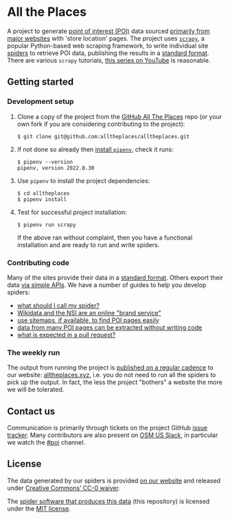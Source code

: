 # All the Places

A project to generate
[point of interest (POI)](https://en.wikipedia.org/wiki/Point_of_interest)
data sourced
[primarily from major websites](docs/WHY_SPIDER.md)
with 'store location' pages. The project uses
[`scrapy`](https://scrapy.org/), a popular Python-based
web scraping framework, to write individual site
[spiders](https://doc.scrapy.org/en/latest/topics/spiders.html)
to retrieve POI data, publishing the results in a
[standard format](DATA_FORMAT.md).
There are various `scrapy` tutorials,
[this series on YouTube](https://www.youtube.com/watch?v=s4jtkzHhLzY)
is reasonable.

## Getting started

### Development setup

1. Clone a copy of the project from the
   [GitHub All The Places](https://github.com/alltheplaces/alltheplaces/)
   repo (or your own fork if you are considering contributing to the project):

   ```
   $ git clone git@github.com:alltheplaces/alltheplaces.git
   ```

1. If not done so already then
   [install `pipenv`](https://github.com/pypa/pipenv#installation),
   check it runs:

   ```
   $ pipenv --version
   pipenv, version 2022.8.30
   ```

1. Use `pipenv` to install the project dependencies:

   ```
   $ cd alltheplaces
   $ pipenv install
   ```

1. Test for successful project installation:

   ```
   $ pipenv run scrapy
   ```

   If the above ran without complaint, then you have a
   functional installation and are ready to run and write
   spiders.

### Contributing code


Many of the sites provide their data in a [standard format](docs/STRUCTURED_DATA.md).
Others export their data [via simple APIs](docs/API_SPIDER.md).
We have a number of guides to help you develop spiders:

* [what should I call my spider?](docs/SPIDER_NAMING.md)
* [Wikidata and the NSI are an online "brand service"](docs/WIKIDATA.md)
* [use sitemaps, if available, to find POI pages easily](docs/SITEMAP.md)
* [data from many POI pages can be extracted without writing code](docs/STRUCTURED_DATA.md)
* [what is expected in a pull request?](docs/PULL_REQUEST.md)

### The weekly run

The output from running the project is [published on a regular cadence](docs/WEEKLY_RUN.md)
to our website: [alltheplaces.xyz](https://www.alltheplaces.xyz/),
i.e. you do not need to run all the spiders to pick up the output.
In fact, the less the project "bothers" a website the more we
will be tolerated.

## Contact us

Communication is primarily through tickets on the project
GitHub [issue tracker](https://github.com/alltheplaces/alltheplaces/issues).
Many contributors are also present on
[OSM US Slack](https://slack.openstreetmap.us/),
in particular we watch the [#poi](https://osmus.slack.com/archives/CDJ4LKA2Y)
channel.

## License

The data generated by our spiders is provided [on our website](https://alltheplaces.xyz/) and released under [Creative Commons’ CC-0 waiver](https://creativecommons.org/publicdomain/zero/1.0/).

The [spider software that produces this data](https://github.com/alltheplaces/alltheplaces) (this repository) is licensed under the [MIT license](https://github.com/alltheplaces/alltheplaces/blob/master/LICENSE).
